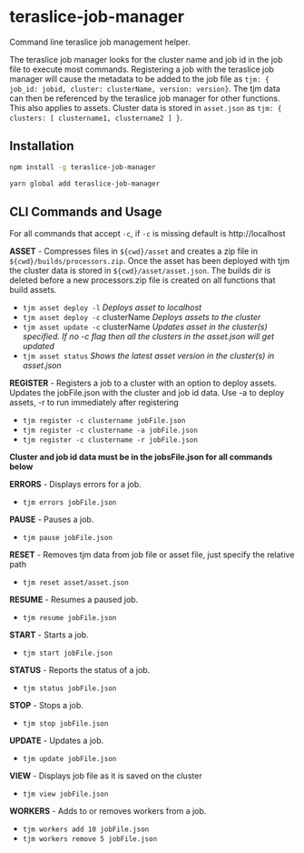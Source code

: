 # teraslice-job-manager
Command line teraslice job management helper.

The teraslice job manager looks for the cluster name and job id in the job file to execute most commands. Registering a job with the teraslice job manager will cause the metadata to be added to the job file as `tjm: { job_id: jobid, cluster: clusterName, version: version}`.  The tjm data can then be referenced by the teraslice job manager for other functions.  This also applies to assets.  Cluster data is stored in `asset.json` as `tjm: { clusters: [ clustername1, clustername2 ] }`.  


## Installation

```sh
npm install -g teraslice-job-manager
```

```sh
yarn global add teraslice-job-manager
```


## CLI Commands and Usage
For all commands that accept `-c`, if `-c` is missing default is http://localhost

**ASSET** - Compresses files in `${cwd}/asset` and creates a zip file in `${cwd}/builds/processors.zip`.  Once the asset has been deployed with tjm the cluster data is stored in `${cwd}/asset/asset.json`.  The builds dir is deleted before a new processors.zip file is created on all functions that build assets.
- `tjm asset deploy -l` *Deploys asset to localhost*
- `tjm asset deploy -c` clusterName *Deploys assets to the cluster*
- `tjm asset update -c` clusterName *Updates asset in the cluster(s) specified.  If no -c flag then all the clusters in the asset.json will get updated*
- `tjm asset status` *Shows the latest asset version in the cluster(s) in asset.json*

**REGISTER** - Registers a job to a cluster with an option to deploy assets.  Updates the jobFile.json with the cluster and job id data.  Use -a to deploy assets, -r to run immediately after registering
- `tjm register -c clustername jobFile.json`
- `tjm register -c clustername -a jobFile.json`
- `tjm register -c clustername -r jobFile.json`

**Cluster and job id data must be in the jobsFile.json for all commands below**

**ERRORS** - Displays errors for a job.  
- `tjm errors jobFile.json`

**PAUSE** - Pauses a job.
- `tjm pause jobFile.json`

**RESET** - Removes tjm data from job file or asset file, just specify the relative path
- `tjm reset asset/asset.json`

**RESUME** - Resumes a paused job.
- `tjm resume jobFile.json`

**START** - Starts a job.
- `tjm start jobFile.json`

**STATUS** - Reports the status of a job.
- `tjm status jobFile.json`

**STOP** - Stops a job.
- `tjm stop jobFile.json`

**UPDATE** - Updates a job.
- `tjm update jobFile.json`

**VIEW** - Displays job file as it is saved on the cluster
- `tjm view jobFile.json`

**WORKERS** - Adds to or removes workers from a job.
- `tjm workers add 10 jobFile.json`
- `tjm workers remove 5 jobFile.json`

